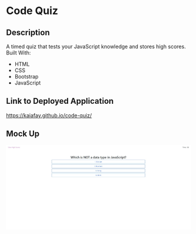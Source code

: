 # Code Quiz
## Description
A timed quiz that tests your JavaScript knowledge and stores high scores. <br />
Built With:
- HTML
- CSS
- Bootstrap
- JavaScript

## Link to Deployed Application
https://kaiafay.github.io/code-quiz/

## Mock Up
![mock up of code quiz](./assets/images/mockup-quiz.jpg)
